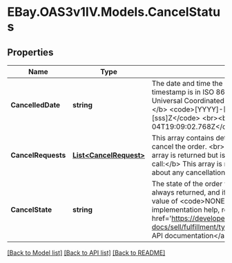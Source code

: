 # EBay.OAS3v1IV.Models.CancelStatus
## Properties

Name | Type | Description | Notes
------------ | ------------- | ------------- | -------------
**CancelledDate** | **string** | The date and time the order was cancelled, if applicable. This timestamp is in ISO 8601 format, which uses the 24-hour Universal Coordinated Time (UTC) clock. &lt;br&gt;&lt;br&gt;&lt;b&gt;Format:&lt;/b&gt; &lt;code&gt;[YYYY]-[MM]-[DD]T[hh]:[mm]:[ss].[sss]Z&lt;/code&gt; &lt;br&gt;&lt;b&gt;Example:&lt;/b&gt; &lt;code&gt;2015-08-04T19:09:02.768Z&lt;/code&gt; | [optional] 
**CancelRequests** | [**List&lt;CancelRequest&gt;**](CancelRequest.md) | This array contains details of one or more buyer requests to cancel the order. &lt;br&gt;&lt;br&gt;&lt;b&gt;For the getOrders call:&lt;/b&gt;  This array is returned but is always empty.&lt;br&gt;&lt;b&gt;For the getOrder call:&lt;/b&gt; This array is returned fully populated with information about any cancellation requests. | [optional] 
**CancelState** | **string** | The state of the order with regard to cancellation. This field is always returned, and if there are no cancellation requests, a value of &lt;code&gt;NONE_REQUESTED&lt;/code&gt; is returned.  For implementation help, refer to &lt;a href&#x3D;&#x27;https://developer.ebay.com/api-docs/sell/fulfillment/types/sel:CancelStateEnum&#x27;&gt;eBay API documentation&lt;/a&gt; | [optional] 

[[Back to Model list]](../README.md#documentation-for-models) [[Back to API list]](../README.md#documentation-for-api-endpoints) [[Back to README]](../README.md)

